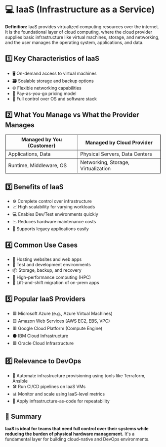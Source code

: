 <!DOCTYPE html>
<html lang="en">
<head>
  <meta charset="UTF-8">

</head>
<body>

  <h1>💻 IaaS (Infrastructure as a Service)</h1>
  <p><strong>Definition:</strong> IaaS provides virtualized computing resources over the internet. It is the foundational layer of cloud computing, where the cloud provider supplies basic infrastructure like virtual machines, storage, and networking, and the user manages the operating system, applications, and data.</p>

  <!-- Key Characteristics -->
  <h2>1️⃣ Key Characteristics of IaaS</h2>
  <ul>
    <li>🖥️ On-demand access to virtual machines</li>
    <li>🗃️ Scalable storage and backup options</li>
    <li>🌐 Flexible networking capabilities</li>
    <li>💸 Pay-as-you-go pricing model</li>
    <li>🔐 Full control over OS and software stack</li>
  </ul>

  <!-- What You Manage vs Provider -->
  <h2>2️⃣ What You Manage vs What the Provider Manages</h2>
  <table border="1" cellpadding="6">
    <tr>
      <th>Managed by You (Customer)</th>
      <th>Managed by Cloud Provider</th>
    </tr>
    <tr>
      <td>Applications, Data</td>
      <td>Physical Servers, Data Centers</td>
    </tr>
    <tr>
      <td>Runtime, Middleware, OS</td>
      <td>Networking, Storage, Virtualization</td>
    </tr>
  </table>

  <!-- Benefits -->
  <h2>3️⃣ Benefits of IaaS</h2>
  <ul>
    <li>⚙️ Complete control over infrastructure</li>
    <li>📈 High scalability for varying workloads</li>
    <li>💻 Enables Dev/Test environments quickly</li>
    <li>📉 Reduces hardware maintenance costs</li>
    <li>🧩 Supports legacy applications easily</li>
  </ul>

  <!-- Common Use Cases -->
  <h2>4️⃣ Common Use Cases</h2>
  <ul>
    <li>🔧 Hosting websites and web apps</li>
    <li>🧪 Test and development environments</li>
    <li>📦 Storage, backup, and recovery</li>
    <li>📡 High-performance computing (HPC)</li>
    <li>🧱 Lift-and-shift migration of on-prem apps</li>
  </ul>

  <!-- Popular IaaS Providers -->
  <h2>5️⃣ Popular IaaS Providers</h2>
  <ul>
    <li>🟦 Microsoft Azure (e.g., Azure Virtual Machines)</li>
    <li>🟨 Amazon Web Services (AWS EC2, EBS, VPC)</li>
    <li>🟥 Google Cloud Platform (Compute Engine)</li>
    <li>⚫ IBM Cloud Infrastructure</li>
    <li>🟪 Oracle Cloud Infrastructure</li>
  </ul>

  <!-- DevOps & IaaS -->
  <h2>6️⃣ Relevance to DevOps</h2>
  <ul>
    <li>🔄 Automate infrastructure provisioning using tools like Terraform, Ansible</li>
    <li>🛠️ Run CI/CD pipelines on IaaS VMs</li>
    <li>📊 Monitor and scale using IaaS-level metrics</li>
    <li>🔐 Apply infrastructure-as-code for repeatability</li>
  </ul>

  <!-- Summary -->
  <h2>📌 Summary</h2>
  <p><strong>IaaS is ideal for teams that need full control over their systems while reducing the burden of physical hardware management.</strong> It's a fundamental layer for building cloud-native and DevOps environments.</p>

</body>
</html>
